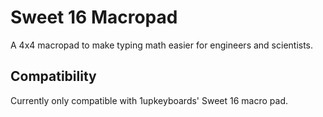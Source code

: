 # Sweet 16 Macropad

A 4x4 macropad to make typing math easier for engineers and scientists.

## Compatibility
Currently only compatible with 1upkeyboards' Sweet 16 macro pad.
